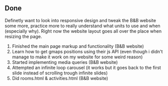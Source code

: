 ## Done

Definetly want to look into responsive design and tweak the B&B website some more, practice more to really understand what units to use and when (especially why).
Right now the website layout goes all over the place when resizing the page.

1. Finished the main page markup and functionality (B&B website)
2. Learn how to get gmaps positions using their js API (even though i didn't manage to make it work on my website for some weird reason)
3. Started implementing media queries (B&B website)
4. Attempted an infinite loop carousel (it works but it goes back to the first slide instead of scrolling trough infinite slides)
5. Did rooms.html & activities.html (B&B website)
